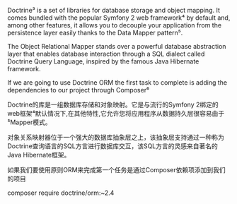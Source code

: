Doctrine³ is a set of libraries for database storage and object mapping. It comes bundled with the popular Symfony 2 web framework⁴ by default and, among other features, it allows you to decouple your application from the persistence layer easily thanks to the Data Mapper pattern⁵.

The Object Relational Mapper stands over a powerful database abstraction layer that enables database interaction through a SQL dialect called Doctrine Query Language, inspired by the famous Java Hibernate framework.

If we are going to use Doctrine ORM the first task to complete is adding the dependencies to our project through Composer⁶

Doctrine的库是一组数据库存储和对象映射。它是与流行的Symfony 2绑定的web框架⁴默认情况下,在其他特性,它允许您将应用程序从数据持久层很容易由于⁵Mapper模式。

对象关系映射器位于一个强大的数据库抽象层之上，该抽象层支持通过一种称为Doctrine查询语言的SQL方言进行数据库交互，该SQL方言的灵感来自著名的Java Hibernate框架。

如果我们要使用原则ORM来完成第一个任务是通过Composer依赖项添加到我们的项目

composer require doctrine/orm:~2.4

